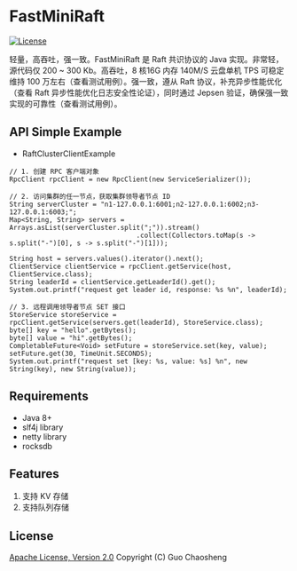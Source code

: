 # FastMiniRaft

 [![License](https://img.shields.io/badge/license-Apache%202-4EB1BA.svg)](https://www.apache.org/licenses/LICENSE-2.0.html)

轻量，高吞吐，强一致。FastMiniRaft 是 Raft 共识协议的 Java 实现。非常轻，源代码仅 200 ~ 300 Kb。高吞吐，8 核16G 内存 140M/S 云盘单机  TPS 可稳定维持 100 万左右（查看测试用例）。强一致，遵从 Raft 协议，补充异步性能优化（查看 Raft 异步性能优化日志安全性论证），同时通过 Jepsen 验证，确保强一致实现的可靠性（查看测试用例）。



## API Simple Example

* RaftClusterClientExample

```
// 1. 创建 RPC 客户端对象
RpcClient rpcClient = new RpcClient(new ServiceSerializer());

// 2. 访问集群的任一节点，获取集群领导者节点 ID
String serverCluster = "n1-127.0.0.1:6001;n2-127.0.0.1:6002;n3-127.0.0.1:6003;";
Map<String, String> servers = Arrays.asList(serverCluster.split(";")).stream()
								.collect(Collectors.toMap(s -> s.split("-")[0], s -> s.split("-")[1]));

String host = servers.values().iterator().next();
ClientService clientService = rpcClient.getService(host, ClientService.class);
String leaderId = clientService.getLeaderId().get();
System.out.printf("request get leader id, response: %s %n", leaderId);

// 3. 远程调用领导者节点 SET 接口
StoreService storeService = rpcClient.getService(servers.get(leaderId), StoreService.class);
byte[] key = "hello".getBytes();
byte[] value = "hi".getBytes();
CompletableFuture<Void> setFuture = storeService.set(key, value);
setFuture.get(30, TimeUnit.SECONDS);
System.out.printf("request set [key: %s, value: %s] %n", new String(key), new String(value));
```

## Requirements

* Java 8+
* slf4j library
* netty library
* rocksdb

## Features

1. 支持 KV 存储
2. 支持队列存储

## License

[Apache License, Version 2.0](http://www.apache.org/licenses/LICENSE-2.0.html) Copyright (C) Guo Chaosheng